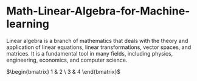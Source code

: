 # Math-Linear-Algebra-for-Machine-learning
Linear algebra is a branch of mathematics that deals with the theory and application of linear equations, linear transformations, vector spaces, and matrices. It is a fundamental tool in many fields, including physics, engineering, economics, and computer science. 



$\begin{bmatrix}
1 & 2 \
3 & 4
\end{bmatrix}$
